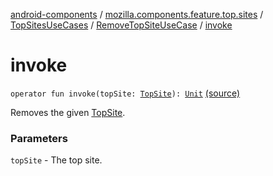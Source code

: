 [android-components](../../../index.md) / [mozilla.components.feature.top.sites](../../index.md) / [TopSitesUseCases](../index.md) / [RemoveTopSiteUseCase](index.md) / [invoke](./invoke.md)

# invoke

`operator fun invoke(topSite: `[`TopSite`](../../-top-site/index.md)`): `[`Unit`](https://kotlinlang.org/api/latest/jvm/stdlib/kotlin/-unit/index.html) [(source)](https://github.com/mozilla-mobile/android-components/blob/master/components/feature/top-sites/src/main/java/mozilla/components/feature/top/sites/TopSitesUseCases.kt#L35)

Removes the given [TopSite](../../-top-site/index.md).

### Parameters

`topSite` - The top site.